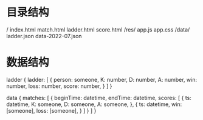 # 目录结构
/ 
  index.html
  match.html
  ladder.html
  score.html
  /res/
    app.js
    app.css
  /data/
    ladder.json
    data-2022-07.json

# 数据结构 
ladder
{
  ladder: [
    {
      person: someone,
      K: number,
      D: number,
      A: number,
      win: number,
      loss: number,
      score: number,
    }
  ]
}

data
{
  matches: [
    {
      beginTime: datetime,
      endTime: datetime,
      scores: [
        {
          ts: datetime,
          K: someone,
          D: someone,
          A: someone,
        },
        {
          ts: datetime,
          win: [someone],
          loss: [someone],
        }
      ]
    }
  ]
}